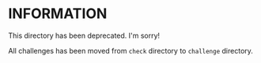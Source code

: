 
# INFORMATION

This directory has been deprecated. I'm sorry!

All challenges has been moved from `check` directory to `challenge` directory.
